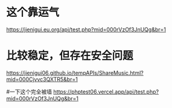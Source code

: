 # 这个靠运气
https://jienigui.eu.org/api/test.php?mid=000rVzOf3JnUQg&br=1

# 比较稳定，但存在安全问题
https://jienigui06.github.io/tempAPIs/ShareMusic.html?mid=000Cjvvc3QXTR5&br=1

#一下这个完全被墙
https://phptest06.vercel.app/api/test.php?mid=000rVzOf3JnUQg&br=1
